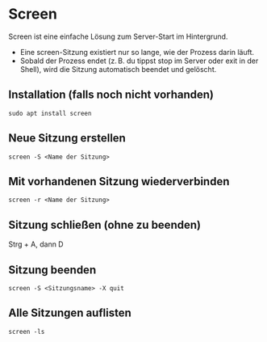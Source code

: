 # Screen

Screen ist eine einfache Lösung zum Server-Start im Hintergrund.

- Eine screen-Sitzung existiert nur so lange, wie der Prozess darin läuft.
- Sobald der Prozess endet (z. B. du tippst stop im Server oder exit in der Shell), wird die Sitzung automatisch beendet und gelöscht.

## Installation (falls noch nicht vorhanden)

```cli
sudo apt install screen
```

## Neue Sitzung erstellen

```cli
screen -S <Name der Sitzung>
```

## Mit vorhandenen Sitzung wiederverbinden

```cli
screen -r <Name der Sitzung>
```

## Sitzung schließen (ohne zu beenden)

Strg + A, dann D

## Sitzung beenden

```cli
screen -S <Sitzungsname> -X quit
```

## Alle Sitzungen auflisten

```cli
screen -ls
```